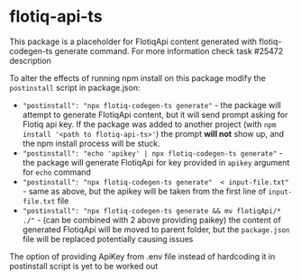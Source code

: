 # flotiq-api-ts

This package is a placeholder for FlotiqApi content generated with flotiq-codegen-ts generate command.
For more information check task #25472 description

To alter the effects of running npm install on this package modify the `postinstall` script in package.json:

* `"postinstall": "npx flotiq-codegen-ts generate"` - the package will attempt to generate FlotiqApi content, but it will send prompt asking for Flotiq api key. If the package was added to another project (with `npm install '<path to flotiq-api-ts>'`) the prompt **will not** show up, and the npm install process will be stuck.
* `"postinstall": "echo 'apikey' | npx flotiq-codegen-ts generate"` - the package will generate FlotiqApi for key provided in `apikey` argument for `echo` command
* `"postinstall": "npx flotiq-codegen-ts generate"  < input-file.txt"` - same as above, but the apikey will be taken from the first line of `input-file.txt` file
* `"postinstall": "npx flotiq-codegen-ts generate && mv flotiqApi/* ./"` - (can be combined with 2 above providing paikey) the content of generated FlotiqApi will be moved to parent folder, but the `package.json` file will be replaced potentially causing issues

The option of providing ApiKey from .env file instead of hardcoding it in postinstall script is yet to be worked out
